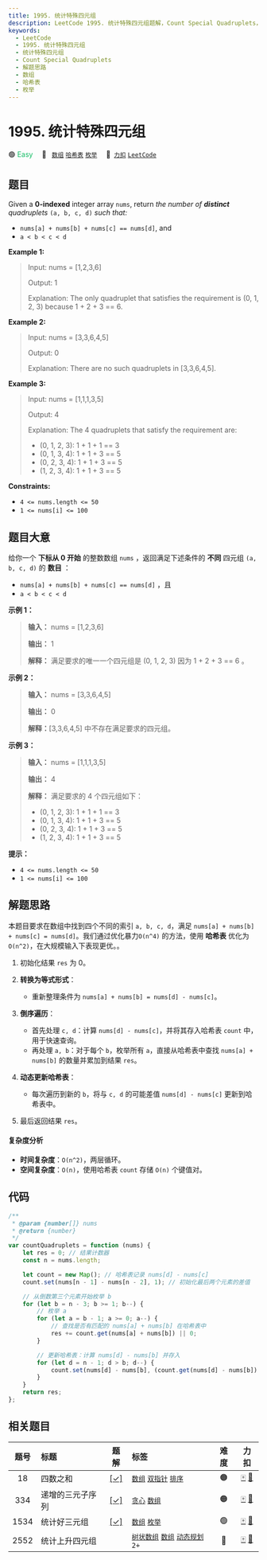 ```yaml
---
title: 1995. 统计特殊四元组
description: LeetCode 1995. 统计特殊四元组题解，Count Special Quadruplets，包含解题思路、复杂度分析以及完整的 JavaScript 代码实现。
keywords:
  - LeetCode
  - 1995. 统计特殊四元组
  - 统计特殊四元组
  - Count Special Quadruplets
  - 解题思路
  - 数组
  - 哈希表
  - 枚举
---
```


# 1995. 统计特殊四元组

🟢 <font color=#15bd66>Easy</font>&emsp; 🔖&ensp; [`数组`](/tag/array.md) [`哈希表`](/tag/hash-table.md) [`枚举`](/tag/enumeration.md)&emsp; 🔗&ensp;[`力扣`](https://leetcode.cn/problems/count-special-quadruplets) [`LeetCode`](https://leetcode.com/problems/count-special-quadruplets)

## 题目

Given a **0-indexed** integer array `nums`, return _the number of **distinct**
quadruplets_ `(a, b, c, d)` _such that:_

- `nums[a] + nums[b] + nums[c] == nums[d]`, and
- `a < b < c < d`

**Example 1:**

> Input: nums = [1,2,3,6]
>
> Output: 1
>
> Explanation: The only quadruplet that satisfies the requirement is (0, 1, 2, 3) because 1 + 2 + 3 == 6.

**Example 2:**

> Input: nums = [3,3,6,4,5]
>
> Output: 0
>
> Explanation: There are no such quadruplets in [3,3,6,4,5].

**Example 3:**

> Input: nums = [1,1,1,3,5]
>
> Output: 4
>
> Explanation: The 4 quadruplets that satisfy the requirement are:
>
> - (0, 1, 2, 3): 1 + 1 + 1 == 3
> - (0, 1, 3, 4): 1 + 1 + 3 == 5
> - (0, 2, 3, 4): 1 + 1 + 3 == 5
> - (1, 2, 3, 4): 1 + 1 + 3 == 5

**Constraints:**

- `4 <= nums.length <= 50`
- `1 <= nums[i] <= 100`

## 题目大意

给你一个 **下标从 0 开始** 的整数数组 `nums` ，返回满足下述条件的 **不同** 四元组 `(a, b, c, d)` 的 **数目** ：

- `nums[a] + nums[b] + nums[c] == nums[d]` ，且
- `a < b < c < d`

**示例 1：**

> **输入：** nums = [1,2,3,6]
>
> **输出：** 1
>
> **解释：** 满足要求的唯一一个四元组是 (0, 1, 2, 3) 因为 1 + 2 + 3 == 6 。

**示例 2：**

> **输入：** nums = [3,3,6,4,5]
>
> **输出：** 0
>
> **解释：**[3,3,6,4,5] 中不存在满足要求的四元组。

**示例 3：**

> **输入：** nums = [1,1,1,3,5]
>
> **输出：** 4
>
> **解释：** 满足要求的 4 个四元组如下：
>
> - (0, 1, 2, 3): 1 + 1 + 1 == 3
> - (0, 1, 3, 4): 1 + 1 + 3 == 5
> - (0, 2, 3, 4): 1 + 1 + 3 == 5
> - (1, 2, 3, 4): 1 + 1 + 3 == 5

**提示：**

- `4 <= nums.length <= 50`
- `1 <= nums[i] <= 100`

## 解题思路

本题目要求在数组中找到四个不同的索引 `a, b, c, d`，满足 `nums[a] + nums[b] + nums[c] = nums[d]`。我们通过优化暴力`O(n^4)` 的方法，使用 **哈希表** 优化为 `O(n^2)`，在大规模输入下表现更优。。

1. 初始化结果 `res` 为 0。

2. **转换为等式形式**：

   - 重新整理条件为 `nums[a] + nums[b] = nums[d] - nums[c]`。

3. **倒序遍历**：

   - 首先处理 `c, d`：计算 `nums[d] - nums[c]`，并将其存入哈希表 `count` 中，用于快速查询。
   - 再处理 `a, b`：对于每个 `b`，枚举所有 `a`，直接从哈希表中查找 `nums[a] + nums[b]` 的数量并累加到结果 `res`。

4. **动态更新哈希表**：

   - 每次遍历到新的 `b`，将与 `c, d` 的可能差值 `nums[d] - nums[c]` 更新到哈希表中。

5. 最后返回结果 `res`。

#### 复杂度分析

- **时间复杂度**：`O(n^2)`，两层循环。
- **空间复杂度**：`O(n)`，使用哈希表 `count` 存储 `O(n)` 个键值对。

## 代码

```javascript
/**
 * @param {number[]} nums
 * @return {number}
 */
var countQuadruplets = function (nums) {
	let res = 0; // 结果计数器
	const n = nums.length;

	let count = new Map(); // 哈希表记录 nums[d] - nums[c]
	count.set(nums[n - 1] - nums[n - 2], 1); // 初始化最后两个元素的差值

	// 从倒数第三个元素开始枚举 b
	for (let b = n - 3; b >= 1; b--) {
		// 枚举 a
		for (let a = b - 1; a >= 0; a--) {
			// 查找是否有匹配的 nums[a] + nums[b] 在哈希表中
			res += count.get(nums[a] + nums[b]) || 0;
		}

		// 更新哈希表：计算 nums[d] - nums[b] 并存入
		for (let d = n - 1; d > b; d--) {
			count.set(nums[d] - nums[b], (count.get(nums[d] - nums[b]) || 0) + 1);
		}
	}
	return res;
};
```

## 相关题目

<!-- prettier-ignore -->
| 题号 | 标题 | 题解 | 标签 | 难度 | 力扣 |
| :------: | :------ | :------: | :------ | :------: | :------: |
| 18 | 四数之和 | [[✓]](/problem/0018.md) |  [`数组`](/tag/array.md) [`双指针`](/tag/two-pointers.md) [`排序`](/tag/sorting.md) | 🟠 | [🀄️](https://leetcode.cn/problems/4sum) [🔗](https://leetcode.com/problems/4sum) |
| 334 | 递增的三元子序列 | [[✓]](/problem/0334.md) |  [`贪心`](/tag/greedy.md) [`数组`](/tag/array.md) | 🟠 | [🀄️](https://leetcode.cn/problems/increasing-triplet-subsequence) [🔗](https://leetcode.com/problems/increasing-triplet-subsequence) |
| 1534 | 统计好三元组 | [[✓]](/problem/1534.md) |  [`数组`](/tag/array.md) [`枚举`](/tag/enumeration.md) | 🟢 | [🀄️](https://leetcode.cn/problems/count-good-triplets) [🔗](https://leetcode.com/problems/count-good-triplets) |
| 2552 | 统计上升四元组 |  |  [`树状数组`](/tag/binary-indexed-tree.md) [`数组`](/tag/array.md) [`动态规划`](/tag/dynamic-programming.md) `2+` | 🔴 | [🀄️](https://leetcode.cn/problems/count-increasing-quadruplets) [🔗](https://leetcode.com/problems/count-increasing-quadruplets) |